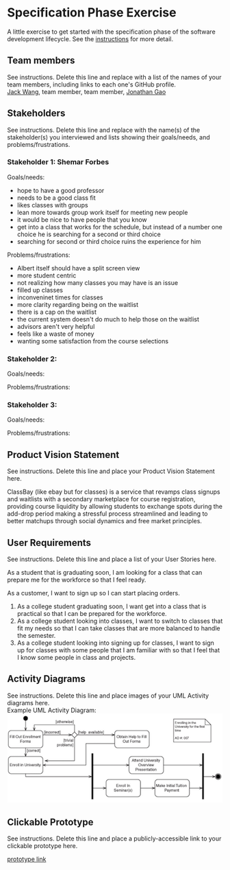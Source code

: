 # Specification Phase Exercise

A little exercise to get started with the specification phase of the software development lifecycle. See the [instructions](instructions.md) for more detail.

## Team members

See instructions. Delete this line and replace with a list of the names of your team members, including links to each one's GitHub profile.  
[Jack Wang](https://github.com/JackInTheBox314), 
team member, 
team member, 
[Jonathan Gao](https://github.com/jg169)

## Stakeholders

See instructions. Delete this line and replace with the name(s) of the stakeholder(s) you interviewed and lists showing their goals/needs, and problems/frustrations.

### Stakeholder 1: Shemar Forbes 

Goals/needs: 
- hope to have a good professor 
- needs to be a good class fit 
- likes classes with groups 
- lean more towards group work itself for meeting new people 
- it would be nice to have people that you know 
- get into a class that works for the schedule, but instead of a number one choice he is searching for a second or third choice 
- searching for second or third choice ruins the experience for him 

Problems/frustrations: 
- Albert itself should have a split screen view 
- more student centric 
- not realizing how many classes you may have is an issue 
- filled up classes 
- inconveninet times for classes 
- more clarity regarding being on the waitlist 
- there is a cap on the waitlist 
- the current system doesn't do much to help those on the waitlist 
- advisors aren't very helpful 
- feels like a waste of money
- wanting some satisfaction from the course selections 

### Stakeholder 2: 

Goals/needs: 

Problems/frustrations: 

### Stakeholder 3: 

Goals/needs: 

Problems/frustrations: 

## Product Vision Statement

See instructions. Delete this line and place your Product Vision Statement here.

ClassBay (like ebay but for classes) is a service that revamps class signups and waitlists with a secondary marketplace for course registration, providing course liquidity by allowing students to exchange spots during the add-drop period making a stressful process streamlined and leading to better matchups through social dynamics and free market principles. 

## User Requirements

See instructions. Delete this line and place a list of your User Stories here.

As a student that is graduating soon, I am looking for a class that can prepare me for the workforce so that I feel ready. 

As a customer, I want to sign up so I can start placing orders.


1. As a college student graduating soon, I want get into a class that is practical so that I can be prepared for the workforce. 
2. As a college student looking into classes, I want to switch to classes that fit my needs so that I can take classes that are more balanced to handle the semester. 
3. As a college student looking into signing up for classes, I want to sign up for classes with some people that I am familiar with so that I feel that I know some people in class and projects.

## Activity Diagrams

See instructions. Delete this line and place images of your UML Activity diagrams here.  
Example UML Activity Diagram:  
![Example UML Activity Diagram](uml_activity_diagram.png)

## Clickable Prototype

See instructions. Delete this line and place a publicly-accessible link to your clickable prototype here.  

[prototype link](https://www.figma.com/proto/snzrok5nuP927l1r6CneUJ/TheBestTeam?node-id=1-2&p=f&t=0Sxey6lYgSSU1JSI-1&scaling=scale-down&content-scaling=fixed&page-id=0%3A1&starting-point-node-id=1%3A2)
